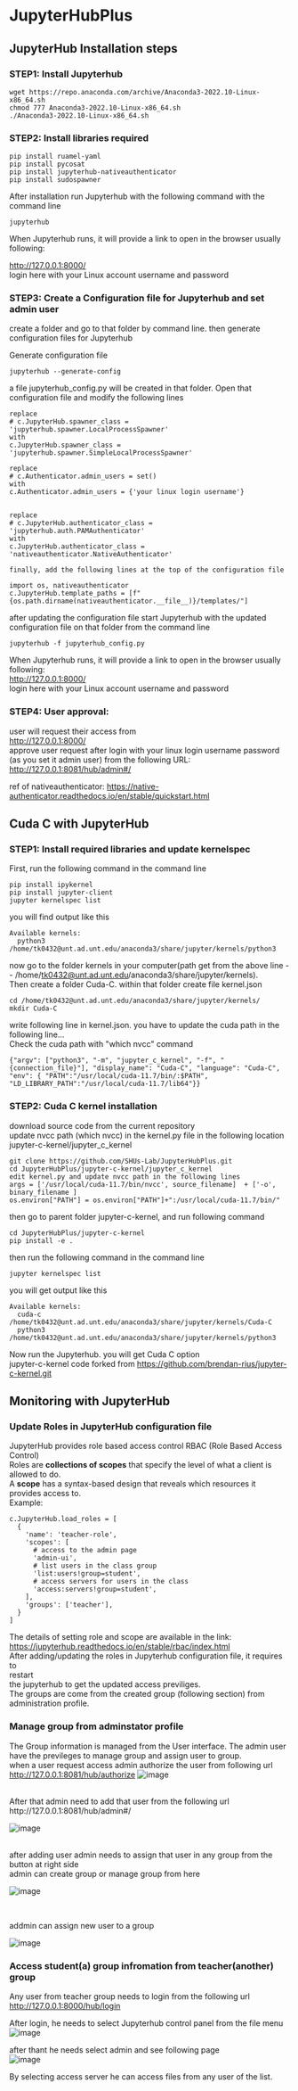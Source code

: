 # JupyterHubPlus

## JupyterHub Installation steps

### STEP1: Install Jupyterhub
```shell
wget https://repo.anaconda.com/archive/Anaconda3-2022.10-Linux-x86_64.sh 
chmod 777 Anaconda3-2022.10-Linux-x86_64.sh
./Anaconda3-2022.10-Linux-x86_64.sh
```
### STEP2: Install libraries required
```shell
pip install ruamel-yaml
pip install pycosat
pip install jupyterhub-nativeauthenticator
pip install sudospawner
```
After installation run Jupyterhub with the following command with the command line
```shell
jupyterhub
```
When Jupyterhub runs, it will provide a link to open in the browser usually 
following: 

http://127.0.0.1:8000/ <br>
login here with your Linux account username and password


### STEP3: Create a Configuration file for Jupyterhub and set admin user

create a folder and go to that folder by command line. then generate configuration files for Jupyterhub

Generate configuration file
```shell
jupyterhub --generate-config
```
a file jupyterhub_config.py will be created in that folder. Open that configuration file and modify the following lines
```shell
replace 
# c.JupyterHub.spawner_class = 'jupyterhub.spawner.LocalProcessSpawner'   
with 
c.JupyterHub.spawner_class = 'jupyterhub.spawner.SimpleLocalProcessSpawner'

replace
# c.Authenticator.admin_users = set()
with
c.Authenticator.admin_users = {'your linux login username'}   


replace 
# c.JupyterHub.authenticator_class = 'jupyterhub.auth.PAMAuthenticator'
with
c.JupyterHub.authenticator_class = 'nativeauthenticator.NativeAuthenticator'

finally, add the following lines at the top of the configuration file

import os, nativeauthenticator
c.JupyterHub.template_paths = [f"{os.path.dirname(nativeauthenticator.__file__)}/templates/"]
```

after updating the configuration file start Jupyterhub with the updated configuration file on that folder from the command line
```shell
jupyterhub -f jupyterhub_config.py
```
When Jupyterhub runs, it will provide a link to open in the browser usually 
following: 
<br>
http://127.0.0.1:8000/
<br>
login here with your Linux account username and password


### STEP4:  User approval:

user will request their access from 
<br>
http://127.0.0.1:8000/
<br>
approve user request after login with your linux login username password (as you set it admin user)
from the following URL:
<br>
http://127.0.0.1:8081/hub/admin#/
<br>


ref of nativeauthenticator: https://native-authenticator.readthedocs.io/en/stable/quickstart.html

## Cuda C with JupyterHub

### STEP1: Install required libraries and update kernelspec
First, run the following command in the command line

```shell
pip install ipykernel
pip install jupyter-client 
jupyter kernelspec list
```
you will find output like this
```shell
Available kernels:
  python3    /home/tk0432@unt.ad.unt.edu/anaconda3/share/jupyter/kernels/python3
```

now go to the folder kernels in your computer(path get from the above line -- /home/tk0432@unt.ad.unt.edu/anaconda3/share/jupyter/kernels).<br> Then create a folder Cuda-C. <be> within that folder create file kernel.json

```shell
cd /home/tk0432@unt.ad.unt.edu/anaconda3/share/jupyter/kernels/
mkdir Cuda-C
```
write following line in kernel.json. you have to update the cuda path in the following line... <br> Check the cuda path with "which nvcc" command
```shell
{"argv": ["python3", "-m", "jupyter_c_kernel", "-f", "{connection_file}"], "display_name": "Cuda-C", "language": "Cuda-C", "env": { "PATH":"/usr/local/cuda-11.7/bin/:$PATH", "LD_LIBRARY_PATH":"/usr/local/cuda-11.7/lib64"}}
```

### STEP2: Cuda C kernel installation

download source code from the current repository <br>
update nvcc path (which nvcc) in the kernel.py file in the following location <br>
jupyter-c-kernel/jupyter_c_kernel <br>
```shell
git clone https://github.com/SHUs-Lab/JupyterHubPlus.git
cd JupyterHubPlus/jupyter-c-kernel/jupyter_c_kernel
edit kernel.py and update nvcc path in the following lines
args = ['/usr/local/cuda-11.7/bin/nvcc', source_filename]  + ['-o', binary_filename ]
os.environ["PATH"] = os.environ["PATH"]+":/usr/local/cuda-11.7/bin/" 
```


then go to parent folder jupyter-c-kernel, and run following command

```shell
cd JupyterHubPlus/jupyter-c-kernel
pip install -e .
```
then run the following command in the command line
```shell
jupyter kernelspec list
```
you will get output like this
<br>
```shell
Available kernels:
  cuda-c     /home/tk0432@unt.ad.unt.edu/anaconda3/share/jupyter/kernels/Cuda-C
  python3    /home/tk0432@unt.ad.unt.edu/anaconda3/share/jupyter/kernels/python3
```
Now run the Jupyterhub. you will get Cuda C option 
<br>
jupyter-c-kernel code forked from https://github.com/brendan-rius/jupyter-c-kernel.git


## Monitoring with JupyterHub


### Update Roles in JupyterHub configuration file
JupyterHub provides role based access control RBAC (Role Based Access Control) <br>
Roles are **collections of scopes** that specify the level of what a client is allowed to do.<br>
A **scope** has a syntax-based design that reveals which resources it provides access to.<br>
Example: 
```
c.JupyterHub.load_roles = [
  {
    'name': 'teacher-role',
    'scopes': [
      # access to the admin page
      'admin-ui',
      # list users in the class group
      'list:users!group=student',
      # access servers for users in the class
      'access:servers!group=student',
    ],
    'groups': ['teacher'],
  }
]
```
The details of setting role and scope are available in the link: https://jupyterhub.readthedocs.io/en/stable/rbac/index.html <br>
After adding/updating the roles in Jupyterhub configuration file, it requires to <br>restart <br> the jupyterhub to get the updated access previliges. <br>
The groups are come from the created group (following section) from administration profile.

### Manage group from adminstator profile
The Group information is managed from the User interface. The admin user have the previleges to manage group and assign user to group. <br>
when a user request access admin authorize the user from following url<br>
http://127.0.0.1:8081/hub/authorize
![image](https://github.com/SHUs-Lab/JupyterHubPlus/assets/18241223/65bb0371-5b32-4b51-9238-bc5844ed3773)

<br>
After that admin need to add that user from the following url <br>
http://127.0.0.1:8081/hub/admin#/ <br>

![image](https://github.com/SHUs-Lab/JupyterHubPlus/assets/18241223/9c5e2d31-ad03-464a-8397-13b891977cd7)

<br>
after adding user admin needs to assign that user in any group from the button at right side 
<br>
admin can create group or manage group from here
<br>  

![image](https://github.com/SHUs-Lab/JupyterHubPlus/assets/18241223/cff17bc0-7469-48b1-a896-7e84414185bd)

<br>

addmin can assign new user to a group <br>

![image](https://github.com/SHUs-Lab/JupyterHubPlus/assets/18241223/37dfa3ca-1f33-4dc9-9ff3-eb082cc51c15)

### Access student(a) group infromation from teacher(another) group
Any user from teacher group needs to login from the following url <br>
http://127.0.0.1:8000/hub/login
<br>

After login, he needs to select Jupyterhub control panel from the file menu <br>
![image](https://github.com/SHUs-Lab/JupyterHubPlus/assets/18241223/e5ab5b22-fd9f-4247-bce9-cd413d071019)
<br>

after thant he needs select admin and see following page <br>
![image](https://github.com/SHUs-Lab/JupyterHubPlus/assets/18241223/75d471ab-02bc-43e7-932c-6785d8349f8f)
<br>

By selecting access server he can access files from any user of the list. 








